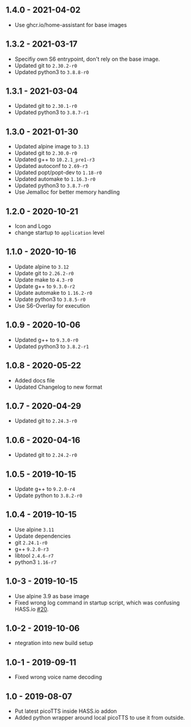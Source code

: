## 1.4.0 - 2021-04-02

*  Use ghcr.io/home-assistant for base images


## 1.3.2 - 2021-03-17

*  Specifiy own S6 entrypoint, don't rely on the base image.
*  Updated git to `2.30.2-r0`
*  Updated python3 to `3.8.8-r0`


## 1.3.1 - 2021-03-04

*  Updated git to `2.30.1-r0`
*  Updated python3 to `3.8.7-r1`


## 1.3.0 - 2021-01-30

*  Updated alpine image to `3.13`
*  Updated git to `2.30.0-r0`
*  Updated g++ to `10.2.1_pre1-r3`
*  Updated autoconf to `2.69-r3`
*  Updated popt/popt-dev to `1.18-r0`
*  Updated automake to `1.16.3-r0`
*  Updated python3 to `3.8.7-r0`
*  Use Jemalloc for better memory handling


## 1.2.0 - 2020-10-21

*  Icon and Logo
*  change startup to `application` level


## 1.1.0 - 2020-10-16

*  Update alpine to `3.12`
*  Update git to `2.26.2-r0`
*  Update make to `4.3-r0`
*  Update g++ to `9.3.0-r2`
*  Update automake to `1.16.2-r0`
*  Update python3 to `3.8.5-r0`
*  Use S6-Overlay for execution


## 1.0.9 - 2020-10-06

*  Updated g++ to `9.3.0-r0`
*  Updated python3 to `3.8.2-r1`


## 1.0.8 - 2020-05-22

*  Added docs file
*  Updated Changelog to new format

## 1.0.7 - 2020-04-29

*  Updated git to `2.24.3-r0`


## 1.0.6 - 2020-04-16

*  Updated git to `2.24.2-r0`


## 1.0.5 - 2019-10-15

*  Update g++ to `9.2.0-r4`
*  Update python to `3.8.2-r0`


## 1.0.4 - 2019-10-15

*  Use alpine `3.11`
*  Update dependencies
  * git `2.24.1-r0`
  * g++ `9.2.0-r3`
  * libtool `2.4.6-r7`
  * python3 `1.16-r7`


## 1.0-3 - 2019-10-15

*  Use alpine 3.9 as base image
*  Fixed wrong log command in startup script, which was confusing HASS.io [#20](https://hub.fastgit.org/Poeschl/Hassio-Addons/issues/20).


## 1.0-2 - 2019-10-06

*  ntegration into new build setup


## 1.0-1 - 2019-09-11

*  Fixed wrong voice name decoding


## 1.0 - 2019-08-07

*  Put latest picoTTS inside HASS.io addon
*  Added python wrapper around local picoTTS to use it from outside.

